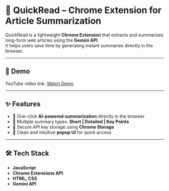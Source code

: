 # 🚀 QuickRead – Chrome Extension for Article Summarization  

QuickRead is a lightweight **Chrome Extension** that extracts and summarizes long-form web articles using the **Gemini API**.  
It helps users save time by generating instant summaries directly in the browser.  

---

## 🎥 Demo   
 YouTube video link: [Watch Demo](https://youtu.be/your-video-link)  

---

## ✨ Features  
- 🔹 One-click **AI-powered summarization** directly in the browser  
- 🔹 Multiple summary types: **Short | Detailed | Key Points**  
- 🔹 Secure API key storage using **Chrome Storage**  
- 🔹 Clean and intuitive **popup UI** for quick access  

---

## 🛠️ Tech Stack  
- **JavaScript**  
- **Chrome Extensions API**  
- **HTML, CSS**  
- **Gemini API**  
